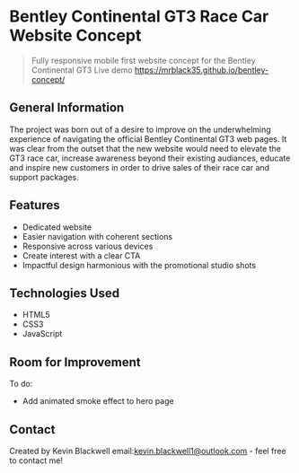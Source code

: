 # Bentley Continental GT3 Race Car Website Concept
> Fully responsive mobile first website concept for the Bentley Continental GT3
> Live demo https://mrblack35.github.io/bentley-concept/


## General Information
The project was born out of a desire to improve on the underwhelming experience of navigating the official Bentley Continental GT3 web pages. 
It was clear from the outset that the new website would need to elevate the GT3 race car, increase awareness beyond their existing audiances, educate and inspire new customers in order to drive sales of their race car and support packages.

## Features
- Dedicated website
- Easier navigation with coherent sections
- Responsive across various devices
- Create interest with a clear CTA
- Impactful design harmonious with the promotional studio shots


## Technologies Used
- HTML5
- CSS3
- JavaScript


## Room for Improvement

To do:
- Add animated smoke effect to hero page


## Contact
Created by Kevin Blackwell email:kevin.blackwell1@outlook.com - feel free to contact me!


